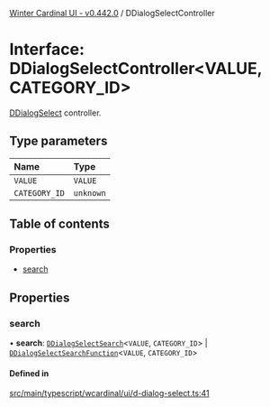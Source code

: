 [Winter Cardinal UI - v0.442.0](../index.md) / DDialogSelectController

# Interface: DDialogSelectController\<VALUE, CATEGORY_ID\>

[DDialogSelect](../classes/DDialogSelect.md) controller.

## Type parameters

| Name | Type |
| :------ | :------ |
| `VALUE` | `VALUE` |
| `CATEGORY_ID` | `unknown` |

## Table of contents

### Properties

- [search](DDialogSelectController.md#search)

## Properties

### search

• **search**: [`DDialogSelectSearch`](DDialogSelectSearch.md)\<`VALUE`, `CATEGORY_ID`\> \| [`DDialogSelectSearchFunction`](../index.md#ddialogselectsearchfunction)\<`VALUE`, `CATEGORY_ID`\>

#### Defined in

[src/main/typescript/wcardinal/ui/d-dialog-select.ts:41](https://github.com/winter-cardinal/winter-cardinal-ui/blob/v0.442.0/src/main/typescript/wcardinal/ui/d-dialog-select.ts#L41)
